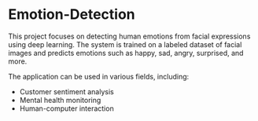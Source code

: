 # Emotion-Detection

This project focuses on detecting human emotions from facial expressions using deep learning. The system is trained on a labeled dataset of facial images and predicts emotions such as happy, sad, angry, surprised, and more.

The application can be used in various fields, including:

* Customer sentiment analysis
* Mental health monitoring
* Human-computer interaction
